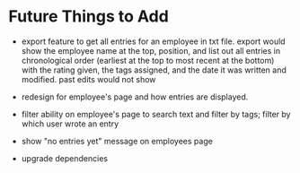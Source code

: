 # Future Things to Add

- export feature to get all entries for an employee in txt file. export would show the employee name at the top, position, and list out all entries in chronological order (earliest at the top to most recent at the bottom) with the rating given, the tags assigned, and the date it was written and modified. past edits would not show
- redesign for employee's page and how entries are displayed.
- filter ability on employee's page to search text and filter by tags; filter by which user wrote an entry
- show "no entries yet" message on employees page

- upgrade dependencies
